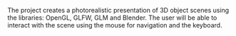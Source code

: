 The project creates a photorealistic presentation of 3D object scenes using the libraries: OpenGL, GLFW, GLM and Blender. The user will be able to interact with the scene using the mouse for navigation and the keyboard.
